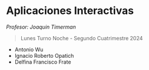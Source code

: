 # Aplicaciones Interactivas
*Profesor: Joaquin Timerman*
> Lunes Turno Noche - Segundo Cuatrimestre 2024

* Antonio Wu
* Ignacio Roberto Opatich
* Delfina Francisco Frate
